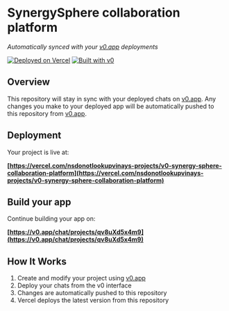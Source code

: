 # SynergySphere collaboration platform

*Automatically synced with your [v0.app](https://v0.app) deployments*

[![Deployed on Vercel](https://img.shields.io/badge/Deployed%20on-Vercel-black?style=for-the-badge&logo=vercel)](https://vercel.com/nsdonotlookupvinays-projects/v0-synergy-sphere-collaboration-platform)
[![Built with v0](https://img.shields.io/badge/Built%20with-v0.app-black?style=for-the-badge)](https://v0.app/chat/projects/qv8uXd5x4m9)

## Overview

This repository will stay in sync with your deployed chats on [v0.app](https://v0.app).
Any changes you make to your deployed app will be automatically pushed to this repository from [v0.app](https://v0.app).

## Deployment

Your project is live at:

**[https://vercel.com/nsdonotlookupvinays-projects/v0-synergy-sphere-collaboration-platform](https://vercel.com/nsdonotlookupvinays-projects/v0-synergy-sphere-collaboration-platform)**

## Build your app

Continue building your app on:

**[https://v0.app/chat/projects/qv8uXd5x4m9](https://v0.app/chat/projects/qv8uXd5x4m9)**

## How It Works

1. Create and modify your project using [v0.app](https://v0.app)
2. Deploy your chats from the v0 interface
3. Changes are automatically pushed to this repository
4. Vercel deploys the latest version from this repository